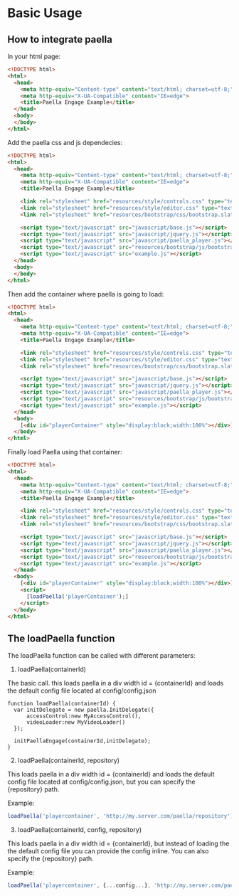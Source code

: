 # Basic Usage #

## How to integrate paella ##

In your html page:

``` HTML
<!DOCTYPE html>
<html>
  <head>
    <meta http-equiv="Content-type" content="text/html; charset=utf-8;">
    <meta http-equiv="X-UA-Compatible" content="IE=edge">
    <title>Paella Engage Example</title>
  </head>
  <body>
  </body>
</html>
```

Add the paella css and js dependecies:

``` HTML
<!DOCTYPE html>
<html>
  <head>
    <meta http-equiv="Content-type" content="text/html; charset=utf-8;">
    <meta http-equiv="X-UA-Compatible" content="IE=edge">
    <title>Paella Engage Example</title>

    <link rel="stylesheet" href="resources/style/controls.css" type="text/css" media="screen" charset="utf-8">
    <link rel="stylesheet" href="resources/style/editor.css" type="text/css" media="screen" charset="utf-8">
    <link rel="stylesheet" href="resources/bootstrap/css/bootstrap.slate.min.css" type="text/css" media="screen" charset="utf-8">

    <script type="text/javascript" src="javascript/base.js"></script>
    <script type="text/javascript" src="javascript/jquery.js"></script>
    <script type="text/javascript" src="javascript/paella_player.js"></script>
    <script type="text/javascript" src="resources/bootstrap/js/bootstrap.min.js"></script>
    <script type="text/javascript" src="example.js"></script>
  </head>
  <body>
  </body>
</html>
````

Then add the container where paella is going to load:

``` HTML
<!DOCTYPE html>
<html>
  <head>
    <meta http-equiv="Content-type" content="text/html; charset=utf-8;">
    <meta http-equiv="X-UA-Compatible" content="IE=edge">
    <title>Paella Engage Example</title>

    <link rel="stylesheet" href="resources/style/controls.css" type="text/css" media="screen" charset="utf-8">
    <link rel="stylesheet" href="resources/style/editor.css" type="text/css" media="screen" charset="utf-8">
    <link rel="stylesheet" href="resources/bootstrap/css/bootstrap.slate.min.css" type="text/css" media="screen" charset="utf-8">

    <script type="text/javascript" src="javascript/base.js"></script>
    <script type="text/javascript" src="javascript/jquery.js"></script>
    <script type="text/javascript" src="javascript/paella_player.js"></script>
    <script type="text/javascript" src="resources/bootstrap/js/bootstrap.min.js"></script>
    <script type="text/javascript" src="example.js"></script>
  </head>
  <body>
    [<div id="playerContainer" style="display:block;width:100%"></div>]
  </body>
</html>
```

Finally load Paella using that container:

``` HTML
<!DOCTYPE html>
<html>
  <head>
    <meta http-equiv="Content-type" content="text/html; charset=utf-8;">
    <meta http-equiv="X-UA-Compatible" content="IE=edge">
    <title>Paella Engage Example</title>

    <link rel="stylesheet" href="resources/style/controls.css" type="text/css" media="screen" charset="utf-8">
    <link rel="stylesheet" href="resources/style/editor.css" type="text/css" media="screen" charset="utf-8">
    <link rel="stylesheet" href="resources/bootstrap/css/bootstrap.slate.min.css" type="text/css" media="screen" charset="utf-8">

    <script type="text/javascript" src="javascript/base.js"></script>
    <script type="text/javascript" src="javascript/jquery.js"></script>
    <script type="text/javascript" src="javascript/paella_player.js"></script>
    <script type="text/javascript" src="resources/bootstrap/js/bootstrap.min.js"></script>
    <script type="text/javascript" src="example.js"></script>
  </head>
  <body>
    [<div id="playerContainer" style="display:block;width:100%"></div>]
    <script>
      [loadPaella('playerContainer');]
    </script>
  </body>
</html>
```

## The loadPaella function ##

The loadPaella function can be called with different parameters:

1. loadPaella(containerId)

  The basic call. this loads paella in a div width id = {containerId} and loads the default config file located at config/config.json
  
  ```
  function loadPaella(containerId) {
	var initDelegate = new paella.InitDelegate({
		accessControl:new MyAccessControl(),
		videoLoader:new MyVideoLoader()
	});

	initPaellaEngage(containerId,initDelegate);
}
  ```


2. loadPaella(containerId, repository)

  This loads paella in a div width id = {containerId} and loads the default config file located at config/config.json, but you can specify the {repository} path.
  
  Example:

  ``` js
  loadPaella('playercontainer', 'http://my.server.com/paella/repository')
  ````

3. loadPaella(containerId, config, repository)

  This loads paella in a div width id = {containerId}, but instead of loading the the default config file you can provide the config inline. You can  also specify the {repository} path.
  
  Example:

  ``` js
  loadPaella('playercontainer', {...config...}, 'http://my.server.com/paella/repository')
  ```
